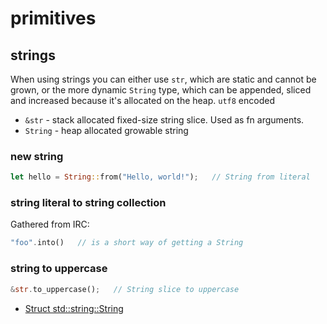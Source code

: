 # primitives

## strings
When using strings you can either use `str`, which are static and cannot be
grown, or the more dynamic `String` type, which can be appended, sliced and
increased because it's allocated on the heap.
`utf8` encoded
- `&str` - stack allocated fixed-size string slice. Used as fn arguments.
- `String` - heap allocated growable string

### new string
```rust
let hello = String::from("Hello, world!");   // String from literal
```

### string literal to string collection
Gathered from IRC:
```rust
"foo".into()   // is a short way of getting a String
```

### string to uppercase
```rust
&str.to_uppercase();   // String slice to uppercase
```
- [Struct std::string::String](https://doc.rust-lang.org/std/string/struct.String.html)
